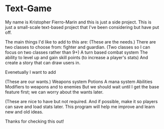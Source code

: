 # Text-Game
My name is Kristopher Fierro-Marin and this is just a side project.
This is just a small-scale text-based project that I've been considering but have put off.

The main things I'd like to add to this are:
(These are the needs.)
There are two classes to choose from: fighter and guardian. (Two classes so I can focus on two classes rather than 9+)
A turn based combat system
The ability to level up and gain skill points (to increase a player's stats)
And create a story that can draw users in.

Evenetually I want to add

(These are our wants.)
Weapons system
Potions
A mana system
Abilities
Modifiers to weapons and to enemies
But we should wait until I get the base feature first; we can worry about the wants later.

(These are nice to have but not required.
And if possible, make it so players can save and load stats later.
This program will help me improve and learn new and old ideas.

Thanks for checking this out!
